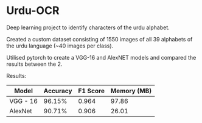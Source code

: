 # Urdu-OCR

Deep learning project to identify characters of the urdu alphabet.

Created a custom dataset consisting of 1550 images of all 39 alphabets of the urdu language (~40 images per class).

Utilised pytorch to create a VGG-16 and AlexNET models and compared the results between the 2.

Results:

| Model      | Accuracy | F1 Score | Memory (MB) |
|------------|----------|----------|----------|
| VGG - 16    | 96.15%    | 0.964    | 97.86    |
| AlexNet    | 90.71%    | 0.906    | 26.01    |
